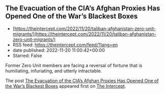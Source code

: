 ## The Evacuation of the CIA’s Afghan Proxies Has Opened One of the War’s Blackest Boxes
 - [https://theintercept.com/2022/11/20/taliban-afghanistan-zero-unit-migrants/](https://theintercept.com/2022/11/20/taliban-afghanistan-zero-unit-migrants/)
 - RSS feed: https://theintercept.com/feed/?lang=en
 - date published: 2022-11-20 11:00:42+00:00
 - Starred: False

<p>Former Zero Unit members are facing a reversal of fortune that is humiliating, infuriating, and utterly intractable. </p>
<p>The post <a href="https://theintercept.com/2022/11/20/taliban-afghanistan-zero-unit-migrants/" rel="nofollow">The Evacuation of the CIA’s Afghan Proxies Has Opened One of the War’s Blackest Boxes</a> appeared first on <a href="https://theintercept.com" rel="nofollow">The Intercept</a>.</p>

